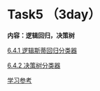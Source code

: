 

# Task5 **（3day）**

**内容：逻辑回归，决策树**

[6.4.1 逻辑斯蒂回归分类器](http://dblab.xmu.edu.cn/blog/1773-2/)

[6.4.2 决策树分类器](http://dblab.xmu.edu.cn/blog/1776-2/)

[学习参考](https://www.cnblogs.com/shishanyuan/p/4699644.html)


